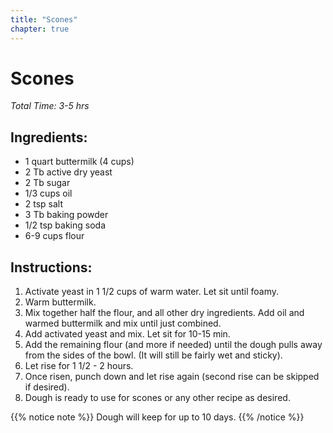 ```yaml
---
title: "Scones"
chapter: true
---
```

# Scones 
*Total Time: 3-5 hrs*

## Ingredients:

- 1 quart buttermilk (4 cups)
- 2 Tb active dry yeast
- 2 Tb sugar
- 1/3 cups oil
- 2 tsp salt
- 3 Tb baking powder
- 1/2 tsp baking soda
- 6-9 cups flour

## Instructions:

1. Activate yeast in 1 1/2 cups of warm water. Let sit until foamy.
2. Warm buttermilk.
3. Mix together half the flour, and all other dry ingredients. Add oil and warmed buttermilk and mix
until just combined.
4. Add activated yeast and mix. Let sit for 10-15 min.
5. Add the remaining flour (and more if needed) until the dough pulls away from the sides of the
bowl. (It will still be fairly wet and sticky).
6. Let rise for 1 1/2 - 2 hours.
7. Once risen, punch down and let rise again (second rise can be skipped if desired).
8. Dough is ready to use for scones or any other recipe as desired.

{{% notice note %}}
Dough will keep for up to 10 days.
{{% /notice %}}
